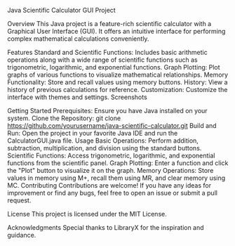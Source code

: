 Java Scientific Calculator GUI Project

Overview
This Java project is a feature-rich scientific calculator with a Graphical User Interface (GUI). It offers an intuitive interface for performing complex mathematical calculations conveniently.

Features
Standard and Scientific Functions: Includes basic arithmetic operations along with a wide range of scientific functions such as trigonometric, logarithmic, and exponential functions.
Graph Plotting: Plot graphs of various functions to visualize mathematical relationships.
Memory Functionality: Store and recall values using memory buttons.
History: View a history of previous calculations for reference.
Customization: Customize the interface with themes and settings.
Screenshots



Getting Started
Prerequisites: Ensure you have Java installed on your system.
Clone the Repository: git clone https://github.com/yourusername/java-scientific-calculator.git
Build and Run: Open the project in your favorite Java IDE and run the CalculatorGUI.java file.
Usage
Basic Operations: Perform addition, subtraction, multiplication, and division using the standard buttons.
Scientific Functions: Access trigonometric, logarithmic, and exponential functions from the scientific panel.
Graph Plotting: Enter a function and click the "Plot" button to visualize it on the graph.
Memory Operations: Store values in memory using M+, recall them using MR, and clear memory using MC.
Contributing
Contributions are welcome! If you have any ideas for improvement or find any bugs, feel free to open an issue or submit a pull request.

License
This project is licensed under the MIT License.

Acknowledgments
Special thanks to LibraryX for the inspiration and guidance.
